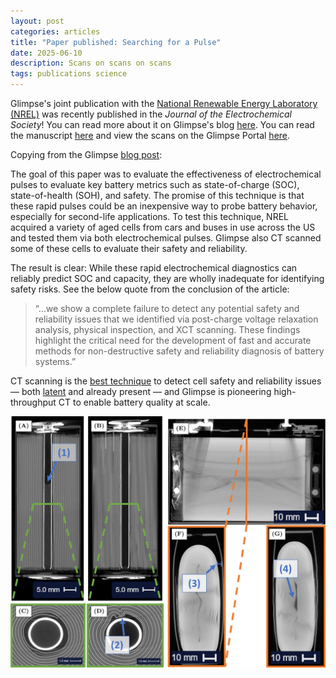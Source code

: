 ```yaml
---
layout: post
categories: articles
title: "Paper published: Searching for a Pulse"
date: 2025-06-10
description: Scans on scans on scans
tags: publications science
---
```


Glimpse's joint publication with the [National Renewable Energy Laboratory (NREL)](https://www.nrel.gov/index) was recently published in the *Journal of the Electrochemical Society*!
You can read more about it on Glimpse's blog [here](https://glimp.se/blog/searching-for-a-pulse). 
You can read the manuscript [here](https://doi.org/10.1149/1945-7111/addd50) and view the scans on the Glimpse Portal [here](https://app.glimp.se).

Copying from the Glimpse [blog post](https://glimp.se/blog/searching-for-a-pulse):

The goal of this paper was to evaluate the effectiveness of electrochemical pulses to evaluate key battery metrics such as state-of-charge (SOC), state-of-health (SOH), and safety.
The promise of this technique is that these rapid pulses could be an inexpensive way to probe battery behavior, especially for second-life applications.
To test this technique, NREL acquired a variety of aged cells from cars and buses in use across the US and tested them via both electrochemical pulses.
Glimpse also CT scanned some of these cells to evaluate their safety and reliability.

The result is clear: While these rapid electrochemical diagnostics can reliably predict SOC and capacity, they are wholly inadequate for identifying safety risks. See the below quote from the conclusion of the article:

> “...we show a complete failure to detect any potential safety and reliability issues that we identified via post-charge voltage relaxation analysis, physical inspection, and XCT scanning. These findings highlight the critical need for the development of fast and accurate methods for non-destructive safety and reliability diagnosis of battery systems.”

CT scanning is the [best technique](https://www.nature.com/articles/s41467-025-55861-7/tables/1) to detect cell safety and reliability issues — both [latent](https://glimp.se/blog/latent-defects) and already present — and Glimpse is pioneering high-throughput CT to enable battery quality at scale.

<p>
<img src="/img/searching_for_a_pulse.jpg" style="display:block; margin-left: auto; margin-right: auto;">
</p>
